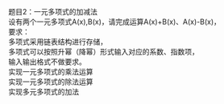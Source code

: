 题目2：一元多项式的加减法  
设有两个一元多项式A(x),B(x)，请完成运算A(x)+B(x)、A(x)-B(x)，  
要求：  
多项式采用链表结构进行存储，  
多项式可以按照升幂（降幂）形式输入对应的系数、指数项，  
输入输出格式不做要求。  
实现一元多项式的乘法运算  
实现一元多项式的除法运算  
实现多元多项式的加法  
